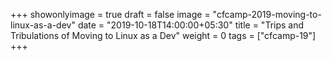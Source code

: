 +++
showonlyimage = true
draft = false
image = "cfcamp-2019-moving-to-linux-as-a-dev"
date = "2019-10-18T14:00:00+05:30"
title = "Trips and Tribulations of Moving to Linux as a Dev"
weight = 0
tags = ["cfcamp-19"]
+++


